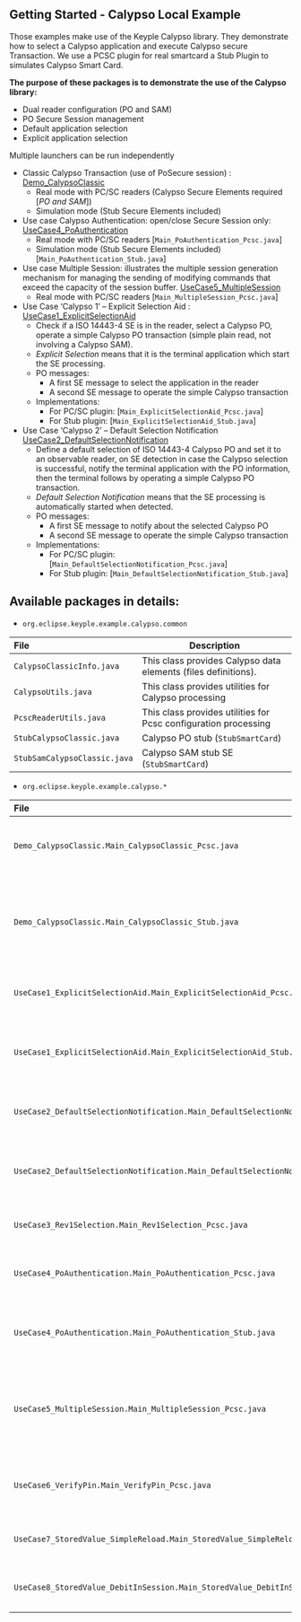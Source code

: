 Getting Started - Calypso Local Example 
---

Those examples make use of the Keyple Calypso library. They demonstrate how to select a Calypso application and execute Calypso secure Transaction. We use a PCSC plugin for real smartcard a Stub Plugin to simulates Calypso Smart Card. 

   **The purpose of these packages is to demonstrate the use of the Calypso library:**

  * Dual reader configuration (PO and SAM)
  * PO Secure Session management
  * Default application selection
  * Explicit application selection
  

Multiple launchers can be run independently

  * Classic Calypso Transaction (use of PoSecure session) : [Demo_CalypsoClassic](/java/example/calypso/pc/src/main/java/org/eclipse/keyple/example/calypso/Demo_CalypsoClassic)
    * Real mode with PC/SC readers (Calypso Secure Elements required [_PO and SAM_])
    * Simulation mode (Stub Secure Elements included)
  * Use case Calypso Authentication: open/close Secure Session only:  [UseCase4_PoAuthentication](/java/example/calypso/pc/src/main/java/org/eclipse/keyple/example/calypso/UseCase4_PoAuthentication)
    * Real mode with PC/SC readers [`Main_PoAuthentication_Pcsc.java`]
    * Simulation mode  (Stub Secure Elements included) [`Main_PoAuthentication_Stub.java`]
  * Use case Multiple Session: illustrates the multiple session generation mechanism for managing the sending of modifying commands that exceed the capacity of the session buffer. [UseCase5_MultipleSession](/java/example/calypso/pc/src/main/java/org/eclipse/keyple/example/calypso/UseCase5_MultipleSession)
    * Real mode with PC/SC readers [`Main_MultipleSession_Pcsc.java`]
  * Use Case ‘Calypso 1’ – Explicit Selection Aid : [UseCase1_ExplicitSelectionAid](/java/example/calypso/pc/src/main/java/org/eclipse/keyple/example/calypso/UseCase4_PoAuthentication)
    * Check if a ISO 14443-4 SE is in the reader, select a Calypso PO, operate a simple Calypso PO transaction (simple plain read, not involving a Calypso SAM).
    * _Explicit Selection_ means that it is the terminal application which start the SE processing.
    * PO messages:
        * A first SE message to select the application in the reader
        * A second SE message to operate the simple Calypso transaction
    * Implementations:
        * For PC/SC plugin: [`Main_ExplicitSelectionAid_Pcsc.java`]
        * For Stub plugin: [`Main_ExplicitSelectionAid_Stub.java`]         
  * Use Case ‘Calypso 2’ – Default Selection Notification [UseCase2_DefaultSelectionNotification](/java/example/calypso/pc/src/main/java/org/eclipse/keyple/example/calypso/UseCase2_DefaultSelectionNotification)
    * Define a default selection of ISO 14443-4 Calypso PO and set it to an observable reader, on SE detection in case the Calypso selection is successful, notify the terminal application with the PO information, then the terminal follows by operating a simple Calypso PO transaction.
    * _Default Selection Notification_ means that the SE processing is automatically started when detected.
    * PO messages:
         * A first SE message to notify about the selected Calypso PO
         * A second SE message to operate the simple Calypso transaction
    * Implementations:
         * For PC/SC plugin: [`Main_DefaultSelectionNotification_Pcsc.java`]
         * For Stub plugin: [`Main_DefaultSelectionNotification_Stub.java`]

Available packages in details:
--

  - `org.eclipse.keyple.example.calypso.common`

|File|Description|
|:---|---|
|`CalypsoClassicInfo.java`|This class provides Calypso data elements (files definitions).|
|`CalypsoUtils.java`|This class provides utilities for Calypso processing|
|`PcscReaderUtils.java`|This class provides utilities for Pcsc configuration processing|
|`StubCalypsoClassic.java`|Calypso PO stub  (`StubSmartCard`)|
|`StubSamCalypsoClassic.java`| Calypso SAM stub SE (`StubSmartCard`)|

  - `org.eclipse.keyple.example.calypso.*`

|File|Description|
|:---|---|
|`Demo_CalypsoClassic.Main_CalypsoClassic_Pcsc.java`|Contains the main class for the Calypso PC/SC demo|
|`Demo_CalypsoClassic.Main_CalypsoClassic_Stub.java`|Contains the main class for the Calypso basic without the need of hardware readers|
|`UseCase1_ExplicitSelectionAid.Main_ExplicitSelectionAid_Pcsc.java`|Explicit Selection with a PC/SC reader|
|`UseCase1_ExplicitSelectionAid.Main_ExplicitSelectionAid_Stub.java`|Explicit Selection with a Stub reader (stub SE and reader)|
|`UseCase2_DefaultSelectionNotification.Main_DefaultSelectionNotification_Pcsc.java`|Default Selection with a PC/SC reader|
|`UseCase2_DefaultSelectionNotification.Main_DefaultSelectionNotification_Stub.java`|Default Selection with a Stub reader (stub SE and reader)|
|`UseCase3_Rev1Selection.Main_Rev1Selection_Pcsc.java`|B' Selection with a PC/SC reader|
|`UseCase4_PoAuthentication.Main_PoAuthentication_Pcsc.java`|Execute a Calypso Transaction with a PC/SC reader|
|`UseCase4_PoAuthentication.Main_PoAuthentication_Stub.java`|Execute a Calypso Transaction with a Stub reader|
|`UseCase5_MultipleSession.Main_MultipleSession_Pcsc.java`|Execute a Calypso Transaction containing multiple modifications with a PC/SC reader|
|`UseCase6_VerifyPin.Main_VerifyPin_Pcsc.java`|Execute multiple successive presentations of PIN codes|
|`UseCase7_StoredValue_SimpleReload.Main_StoredValue_SimpleReload_Pcsc.java`|Execute an out of secure session SV reload |
|`UseCase8_StoredValue_DebitInSession.Main_StoredValue_DebitInSession_Pcsc.java`|Execute a SV debit within a secure session|
